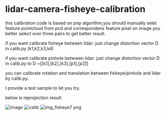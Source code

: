 # lidar-camera-fisheye-calibration

this calibration code is based on pnp algorithm,you should manually selet feature pointcloud from pcd and correspondens feature pixel on image.you better select over 
three pairs to get better result.

if you want calibrate fisheye between lidar: just change distortion vector D in calib.py (k1,k2,k3,k4)

if you want calibrate pinhole betwwen lidar: just change distortion vector D in calib.py to D =[[k1],[k2],[k3],[p1],[p2]]

you can calibrate rotation and translation between fisheye/pinhole and lidar by calib.py.

I provide a test sample to let you try.

below is reprojection result:


![image](https://user-images.githubusercontent.com/42079541/215654599-92a5e60d-8b7d-437f-8c54-6d151bbc3eaa.png)
![calib](https://user-images.githubusercontent.com/77578976/215968819-7a99723a-34ed-45b8-8942-47c9c9038d72.png)
![img_fisheye7 png](https://user-images.githubusercontent.com/42079541/215974353-62d38da0-fd00-4ffc-a2e1-32b5e34a3290.png)

